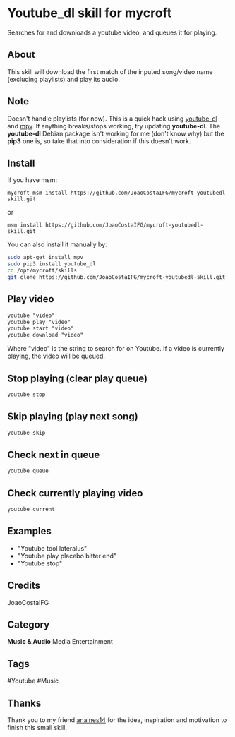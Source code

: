 # Youtube_dl skill for mycroft

Searches for and downloads a youtube video, and queues it for playing.

## About

This skill will download the first match of the inputed song/video name (excluding
playlists) and play its audio.

## Note

Doesn't handle playlists (for now).
This is a quick hack using [youtube-dl](https://github.com/ytdl-org/youtube-dl/)
and [mpv](https://github.com/mpv-player/mpv). If anything breaks/stops working,
try updating **youtube-dl**. The **youtube-dl** Debian package isn't working
for me (don't know why) but the **pip3** one is, so take that into consideration
if this doesn't work.

## Install

If you have msm:

`mycroft-msm install https://github.com/JoaoCostaIFG/mycroft-youtubedl-skill.git`

or

`msm install https://github.com/JoaoCostaIFG/mycroft-youtubedl-skill.git`

You can also install it manually by:

```sh
sudo apt-get install mpv
sudo pip3 install youtube_dl
cd /opt/mycroft/skills
git clone https://github.com/JoaoCostaIFG/mycroft-youtubedl-skill.git
```

## Play video

```txt
youtube "video"
youtube play "video"
youtube start "video"
youtube download "video"
```

Where "video" is the string to search for on Youtube. If a video is currently
playing, the video will be queued.

## Stop playing (clear play queue)

```txt
youtube stop
```

## Skip playing (play next song)

```txt
youtube skip
```

## Check next in queue

```txt
youtube queue
```

## Check currently playing video

```txt
youtube current
```

## Examples

- "Youtube tool lateralus"
- "Youtube play placebo bitter end"
- "Youtube stop"

## Credits

JoaoCostaIFG

## Category

**Music & Audio**
Media
Entertainment

## Tags

#Youtube
#Music

## Thanks

Thank you to my friend [anaines14](https://github.com/anaines14) for the idea,
inspiration and motivation to finish this small skill.
